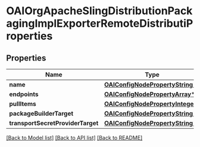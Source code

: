 # OAIOrgApacheSlingDistributionPackagingImplExporterRemoteDistributiProperties

## Properties
Name | Type | Description | Notes
------------ | ------------- | ------------- | -------------
**name** | [**OAIConfigNodePropertyString***](OAIConfigNodePropertyString.md) |  | [optional] 
**endpoints** | [**OAIConfigNodePropertyArray***](OAIConfigNodePropertyArray.md) |  | [optional] 
**pullItems** | [**OAIConfigNodePropertyInteger***](OAIConfigNodePropertyInteger.md) |  | [optional] 
**packageBuilderTarget** | [**OAIConfigNodePropertyString***](OAIConfigNodePropertyString.md) |  | [optional] 
**transportSecretProviderTarget** | [**OAIConfigNodePropertyString***](OAIConfigNodePropertyString.md) |  | [optional] 

[[Back to Model list]](../README.md#documentation-for-models) [[Back to API list]](../README.md#documentation-for-api-endpoints) [[Back to README]](../README.md)


